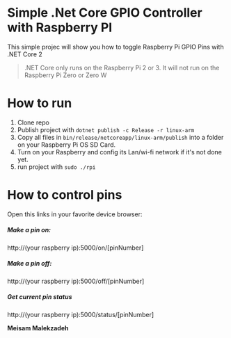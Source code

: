 
# Simple .Net Core GPIO Controller with Raspberry PI 

This simple projec will show you how to toggle Raspberry Pi GPIO Pins with .NET Core 2

> .NET Core only runs on the Raspberry Pi 2 or 3. It will not run on the Raspberry Pi Zero or Zero W


# How to run
1. Clone repo
2. Publish project with `dotnet publish -c Release -r linux-arm`
3. Copy all files in `bin/release/netcoreapp/linux-arm/publish` into a folder on your Raspberry Pi OS SD Card.
4. Turn on your Raspberry and config its Lan/wi-fi network if it's not done yet.
5. run project with `sudo ./rpi`

# How to control pins
Open this links in your favorite device browser:

##### Make a pin on: 
http://(your raspberry ip):5000/on/[pinNumber] 

##### Make a pin off: 
http://(your raspberry ip):5000/off/[pinNumber] 

##### Get current pin status 
http://(your raspberry ip):5000/status/[pinNumber] 

**Meisam Malekzadeh**
